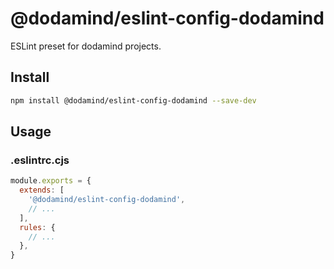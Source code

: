 # @dodamind/eslint-config-dodamind

ESLint preset for dodamind projects.

## Install

```sh
npm install @dodamind/eslint-config-dodamind --save-dev
```
## Usage
### .eslintrc.cjs
```js
module.exports = {
  extends: [ 
    '@dodamind/eslint-config-dodamind',
    // ...
  ],
  rules: {
    // ...
  },
}
```
